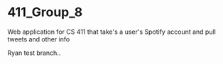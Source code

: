 # 411_Group_8
Web application for CS 411 that take's a user's Spotify account and pull tweets and other info 


Ryan test branch..
